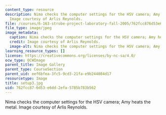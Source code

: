 ```yaml
---
content_type: resource
description: Nima checks the computer settings for the HSV camera; Amy heats the metal.
  Image courtesy of Arlis Reynolds.
file: /courses/6-163-strobe-project-laboratory-fall-2005/762fcc876d53e6dd2efa5785b783b562_setup3.jpg
file_type: image/jpeg
image_metadata:
  caption: Nima checks the computer settings for the HSV camera; Amy heats the metal.
  credit: Image courtesy of Arlis Reynolds.
  image-alt: Nima checks the computer settings for the HSV camera; Amy heats
learning_resource_types: []
license: https://creativecommons.org/licenses/by-nc-sa/4.0/
ocw_type: OCWImage
parent_title: Image Gallery
parent_type: CourseSection
parent_uid: eef6bfea-3fc5-9cd3-21fa-e9b244084d17
resourcetype: Image
title: setup3.jpg
uid: 762fcc87-6d53-e6dd-2efa-5785b783b562
---
```

Nima checks the computer settings for the HSV camera; Amy heats the metal. Image courtesy of Arlis Reynolds.